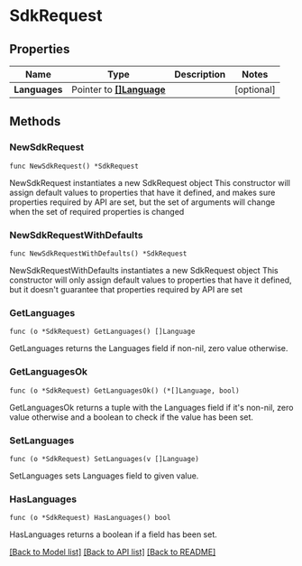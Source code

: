 # SdkRequest

## Properties

Name | Type | Description | Notes
------------ | ------------- | ------------- | -------------
**Languages** | Pointer to [**[]Language**](Language.md) |  | [optional] 

## Methods

### NewSdkRequest

`func NewSdkRequest() *SdkRequest`

NewSdkRequest instantiates a new SdkRequest object
This constructor will assign default values to properties that have it defined,
and makes sure properties required by API are set, but the set of arguments
will change when the set of required properties is changed

### NewSdkRequestWithDefaults

`func NewSdkRequestWithDefaults() *SdkRequest`

NewSdkRequestWithDefaults instantiates a new SdkRequest object
This constructor will only assign default values to properties that have it defined,
but it doesn't guarantee that properties required by API are set

### GetLanguages

`func (o *SdkRequest) GetLanguages() []Language`

GetLanguages returns the Languages field if non-nil, zero value otherwise.

### GetLanguagesOk

`func (o *SdkRequest) GetLanguagesOk() (*[]Language, bool)`

GetLanguagesOk returns a tuple with the Languages field if it's non-nil, zero value otherwise
and a boolean to check if the value has been set.

### SetLanguages

`func (o *SdkRequest) SetLanguages(v []Language)`

SetLanguages sets Languages field to given value.

### HasLanguages

`func (o *SdkRequest) HasLanguages() bool`

HasLanguages returns a boolean if a field has been set.


[[Back to Model list]](../README.md#documentation-for-models) [[Back to API list]](../README.md#documentation-for-api-endpoints) [[Back to README]](../README.md)



